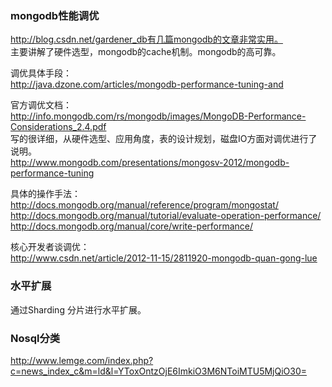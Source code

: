 ### mongodb性能调优

http://blog.csdn.net/gardener_db有几篇mongodb的文章非常实用。  
主要讲解了硬件选型，mongodb的cache机制。mongodb的高可靠。  

调优具体手段：  
http://java.dzone.com/articles/mongodb-performance-tuning-and  

官方调优文档：  
http://info.mongodb.com/rs/mongodb/images/MongoDB-Performance-Considerations_2.4.pdf  
写的很详细，从硬件选型、应用角度，表的设计规划，磁盘IO方面对调优进行了说明。  
http://www.mongodb.com/presentations/mongosv-2012/mongodb-performance-tuning

具体的操作手法：  
http://docs.mongodb.org/manual/reference/program/mongostat/  
http://docs.mongodb.org/manual/tutorial/evaluate-operation-performance/  
http://docs.mongodb.org/manual/core/write-performance/  

核心开发者谈调优：   
http://www.csdn.net/article/2012-11-15/2811920-mongodb-quan-gong-lue  


### 水平扩展
通过Sharding 分片进行水平扩展。   


### Nosql分类
http://www.lemge.com/index.php?c=news_index_c&m=ld&l=YToxOntzOjE6ImkiO3M6NToiMTU5MjQiO30=
